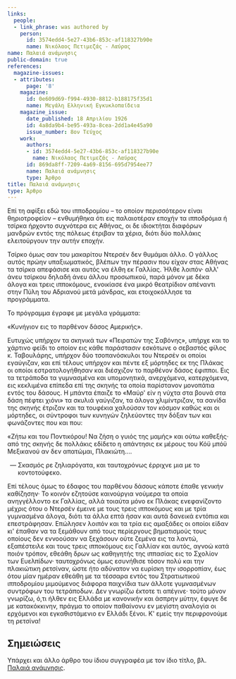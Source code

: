```yaml
---
links:
  people:
  - link_phrase: was authored by
    person:
      id: 3574edd4-5e27-43b6-853c-af118327b90e
      name: Νικόλαος Πετιμεζάς - Λαύρας
name: Παλαιά ανάμνησις
public-domain: true
references:
  magazine-issues:
  - attributes:
      page: '8'
    magazine:
      id: 0e609d69-f994-4930-8812-b188175f35d1
      name: Μεγάλη Ελληνική Εγκυκλοπαίδεια
    magazine_issue:
      date_published: 18 Απριλίου 1926
      id: 4a8da9b4-be95-493a-8cea-2dd1a4e45a90
      issue_number: 8ον Τεύχος
    work:
      authors:
      - id: 3574edd4-5e27-43b6-853c-af118327b90e
        name: Νικόλαος Πετιμεζάς - Λαύρας
      id: 869da8ff-7209-4a69-8156-695d7954ee77
      name: Παλαιά ανάμνησις
      type: Άρθρο
title: Παλαιά ανάμνησις
type: Άρθρο
---
```


<main class="content" itemprop="text">
<p>Επί τη αφίξει εδώ του ιπποδρομίου &ndash; το οποίον περισσότερον είναι θηριοτροφείον &ndash; ενθυμήθηκα ότι εις
παλαιοτέραν εποχήν τα ιπποδρόμια ή τσίρκα ήρχοντο συχνότερα εις Αθήνας, οι δε ιδιοκτήται διαφόρων μανδρών εντός της
πόλεως έτριβαν τα χέρια, διότι δύο πολλάκις ελειτούργουν την αυτήν εποχήν.</p>

<p>Τσίρκο όμως σαν του μακαρίτου Ντερσέν δεν θυμάμαι άλλο. Ο γάλλος αυτός πρώην υπαξιωματικός, βλέπων την πέρασιν που είχαν
στας Αθήνας τα τσίρκα απεφάσισε και αυτός να έλθη εκ Γαλλίας. Ήλθε λοιπόν· αλλ' άνευ τσίρκου δηλαδή άνευ άλλου
προσωπικού, παρά μόνον με δέκα άλογα και τρεις ιπποκόμους, ενοικίασε ένα μικρό θεατρίδιον απέναντι στην Πύλη του
Αδριανού μετά μάνδρας, και ετοιχοκόλλησε τα προγράμματα.</p>

<p>Το πρόγραμμα έγραφε με μεγάλα γράμματα:</p>

<p>«Κυνήγιον εις το παρθένον δάσος Αμερικής».</p>

<p>Ευτυχώς υπήρχον τα σκηνικά των «Πειρατών της Σαβόνης», υπήρχε και το χάρτινο φείδι το οποίον εις κάθε παράστασιν
εσκότωνε ο σεβαστός φίλος κ. Ταβουλάρης, υπήρχον δύο τσοπανόσκυλοι του Ντερσέν οι οποίοι εγαύγιζαν, και επί τέλους
υπήρχον και πέντε εξ μόρτηδες εκ της Πλάκας οι οποίοι εστρατολογήθησαν και διέσχιζον το παρθένον δάσος έφιπποι. Εις τα
τετράποδα τα γυμνασμένα και υπομονητικά, ανερχόμενα, κατερχόμενα, εις κεκλιμένα επίπεδα επί της σκηνής τα οποία
παρίστανον μονοπάτια εντός του δάσους. Η μπάντα έπαιζε το «Μαύρ' είν η νύχτα στα βουνά στα δάση πέφτει χιόνι» τα σκυλιά
γαύγιζαν, τα άλογα χλιμίντριζαν, τα σανίδα της σκηνής έτριζαν και τα τουφέκια χαλούσαν τον κόσμον καθώς και οι μόρτηδες,
οι σύντροφοι των κυνηγών ζηλεύοντες την δόξαν των και φωνάζοντες που και που:</p>

<p>«Ζήτω και του Ποντικόρου! Να ζήση ο γυιός της μαμής» και ούτω καθεξής· από της σκηνής δε πολλάκις εδίδετο η απάντησις εκ
μέρους του Κόϋ μπόϋ Μεξικανού αν δεν απατώμαι, Πλακιώτη....</p>

<ol style="list-style-type: '&mdash; '">
  <li>Σκασμός ρε ζηλιαρόγατα, και ταυτοχρόνως έρριχνε μια με το κοντοτούφεκο.</li>
</ol>

<p>Επί τέλους όμως το έδαφος του παρθένου δάσους κάποτε έπαθε γενικήν καθίζησην· Το κοινόν εζητούσε καινούργια νούμερα τα
οποία ανηγγέλλοντο εκ Γαλλίας, αλλά τοιαύτα μόνο εκ Πλάκας ενεφανίζοντο μέχρις ότου ο Ντερσέν έμεινε με τους τρεις
ιπποκόμους και με τρία γυμνασμένα άλογα, διότι τα άλλα επτά ήσαν και αυτά δανεικά εντόπια και επεστράφησαν. Επώλησεν
λοιπόν και τα τρία εις αμαξάδες οι οποίοι είδαν κι' έπαθαν να τα ξεμάθουν από τους περίεργους βηματισμούς τους οποίους
δεν εννοούσαν να ξεχάσουν ούτε ζεμένα εις τα λαντώ, εξαπέστειλε και τους τρεις ιπποκόμους εις Γαλλίαν και αυτός, αγνοώ
κατά ποιόν τρόπον, εθεάθη δρων ως καθηγητής της ιππασίας εις το Σχολίον των Ευελπίδων· ταυτοχρόνως όμως εσυνήθισε τόσον
πολύ και την πλακιώτικη ρετσίναν, ώστε ήτο αδύνατον να ευρίσκη την ισορροπίαν, έως ότου μίαν ημέραν εθεάθη με τα τέσσαρα
εντός του Στρατιωτικού ιπποδρομίου μιμούμενος διάφορα παιχνίδια των άλλοτε γυμνασμένων συντρόφων του τετράποδων. Δεν
γνωρίζω έκτοτε τι απέγινε· τούτο μόνον γνωρίζω, ό,τι ήλθεν εις Ελλάδα με κανονικήν και άσπρην μύτην, έφυγε δε με
κατακόκκινην, πράγμα το οποίον παθαίνονυ εν μεγίστη αναλογία οι ερχόμενοι και εγκαθιστάμενιο εν Ελλάδι ξένοι. Κ' εμείς
την περιφρονούμε τη ρετσίνα!</p>
</main>
<section class="notes">
<h2>Σημειώσεις</h2>

<p>Υπάρχει και άλλο άρθρο του ίδιου συγγραφέα με τον ίδιο τίτλο, βλ.
<a href="/works/463a5da2-9d09-4ab0-a3c7-56b3b9615c9f/?Παλαιά ανάμνησις">Παλαιά ανάμνησις</a>.</p>
</section>
